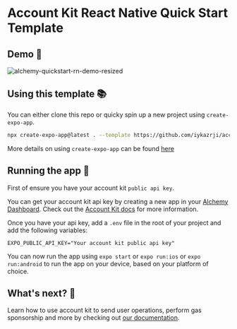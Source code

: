 # Account Kit React Native Quick Start Template

## Demo 🎥

![alchemy-quickstart-rn-demo-resized](https://github.com/user-attachments/assets/dbdff87c-9a2e-41f4-aca7-40550eaacf6a)

## Using this template 📚

You can either clone this repo or quicky spin up a new project using `create-expo-app`.

```bash
npx create-expo-app@latest . --template https://github.com/iykazrji/account-kit-expo-quickstart
```

More details on using `create-expo-app` can be found [here](https://docs.expo.dev/more/create-expo/)

## Running the app 🚀

First of ensure you have your account kit `public api key`.

You can get your account kit api key by creating a new app in your [Alchemy Dashboard](https://dashboard.alchemy.com/apps). Check out the [Account Kit docs](https://docs.alchemy.https://accountkit.alchemy.com/react-native/signer/setup-guide) for more information.

Once you have your api key, add a `.env` file in the root of your project and add the following variables:

```
EXPO_PUBLIC_API_KEY="Your account kit public api key"
```

You can now run the app using `expo start` or `expo run:ios` or `expo run:android` to run the app on your device, based on your platform of choice.

## What's next? 🤔

Learn how to use account kit to send user operations, perform gas sponsorship and more by checking out [our documentation](https://accountkit.alchemy.com/react-native/using-smart-accounts/send-user-operations).

